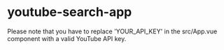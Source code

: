 # youtube-search-app

Please note that you have to replace 'YOUR_API_KEY' in the src/App.vue component with a valid YouTube API key.
